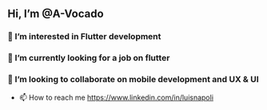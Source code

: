 ## Hi, I’m @A-Vocado
### 👀 I’m interested in Flutter development
### 🌱 I’m currently looking for a job on flutter
###  💞️ I’m looking to collaborate on mobile development and UX & UI
- 📫 How to reach me https://www.linkedin.com/in/luisnapoli

<!---
A-Vocado/A-Vocado is a ✨ special ✨ repository because its `README.md` (this file) appears on your GitHub profile.
You can click the Preview link to take a look at your changes.
--->
